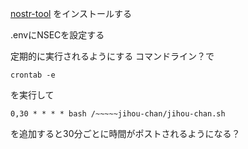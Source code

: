 [nostr-tool](https://github.com/0xtrr/nostr-tool)
をインストールする

.envにNSECを設定する

定期的に実行されるようにする
コマンドライン？で

```
crontab -e
```
を実行して
```
0,30 * * * * bash /~~~~~jihou-chan/jihou-chan.sh
```
を追加すると30分ごとに時間がポストされるようになる？
